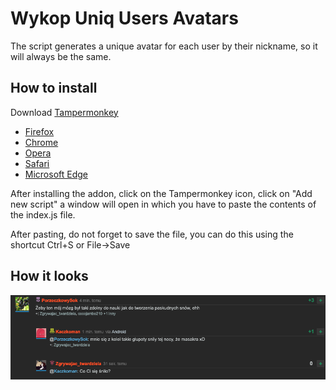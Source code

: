 # Wykop Uniq Users Avatars

The script generates a unique avatar for each user by their nickname, so it will always be the same.

## How to install

Download [Tampermonkey](https://www.tampermonkey.net)

- [Firefox](https://addons.mozilla.org/en-US/firefox/addon/tampermonkey/)
- [Chrome](https://chrome.google.com/webstore/detail/tampermonkey/dhdgffkkebhmkfjojejmpbldmpobfkfo)
- [Opera](https://addons.opera.com/en/extensions/details/tampermonkey-beta/)
- [Safari](https://apps.apple.com/us/app/tampermonkey/id1482490089?mt=12)
- [Microsoft Edge](https://microsoftedge.microsoft.com/addons/detail/tampermonkey/iikmkjmpaadaobahmlepeloendndfphd)

After installing the addon, click on the Tampermonkey icon, click on "Add new script" a window will open in which you have to paste the contents of the index.js file.

After pasting, do not forget to save the file, you can do this using the shortcut Ctrl+S or File->Save

## How it looks

![screenshot](screenshot.png)
